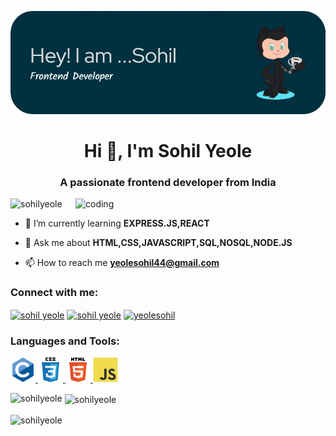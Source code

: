 ![logo](github-header-image.png)
<h1 align="center">Hi 👋, I'm Sohil Yeole</h1>
<h3 align="center">A passionate frontend developer from India</h3>
<img align="right" alt="coding" width="400" src="https://camo.githubusercontent.com/c1dcb74cc1c1835b1d716f5051499a2814c683c806b15f04b0eba492863703e9/68747470733a2f2f63646e2e6472696262626c652e636f6d2f75736572732f3733303730332f73637265656e73686f74732f363538313234332f6176656e746f2e676966"

<p align="left"> <img src="https://komarev.com/ghpvc/?username=sohilyeole&label=Profile%20views&color=0e75b6&style=flat" alt="sohilyeole" /> </p>

- 🌱 I’m currently learning **EXPRESS.JS,REACT**

- 💬 Ask me about **HTML,CSS,JAVASCRIPT,SQL,NOSQL,NODE.JS**

- 📫 How to reach me **yeolesohil44@gmail.com**

<h3 align="left">Connect with me:</h3>
<p align="left">
<a href="https://linkedin.com/in/sohil yeole" target="blank"><img align="center" src="https://raw.githubusercontent.com/rahuldkjain/github-profile-readme-generator/master/src/images/icons/Social/linked-in-alt.svg" alt="sohil yeole" height="30" width="40" /></a>
<a href="https://fb.com/sohil yeole" target="blank"><img align="center" src="https://raw.githubusercontent.com/rahuldkjain/github-profile-readme-generator/master/src/images/icons/Social/facebook.svg" alt="sohil yeole" height="30" width="40" /></a>
<a href="https://instagram.com/yeolesohil" target="blank"><img align="center" src="https://raw.githubusercontent.com/rahuldkjain/github-profile-readme-generator/master/src/images/icons/Social/instagram.svg" alt="yeolesohil" height="30" width="40" /></a>
</p>

<h3 align="left">Languages and Tools:</h3>
<p align="left"> <a href="https://www.cprogramming.com/" target="_blank" rel="noreferrer"> <img src="https://raw.githubusercontent.com/devicons/devicon/master/icons/c/c-original.svg" alt="c" width="40" height="40"/> </a> <a href="https://www.w3schools.com/css/" target="_blank" rel="noreferrer"> <img src="https://raw.githubusercontent.com/devicons/devicon/master/icons/css3/css3-original-wordmark.svg" alt="css3" width="40" height="40"/> </a> <a href="https://www.w3.org/html/" target="_blank" rel="noreferrer"> <img src="https://raw.githubusercontent.com/devicons/devicon/master/icons/html5/html5-original-wordmark.svg" alt="html5" width="40" height="40"/> </a> <a href="https://developer.mozilla.org/en-US/docs/Web/JavaScript" target="_blank" rel="noreferrer"> <img src="https://raw.githubusercontent.com/devicons/devicon/master/icons/javascript/javascript-original.svg" alt="javascript" width="40" height="40"/> </a> </p>

<p><img align="left" src="https://github-readme-stats.vercel.app/api/top-langs?username=sohilyeole&show_icons=true&locale=en&layout=compact" alt="sohilyeole" /></p>

<p>&nbsp;<img align="center" src="https://github-readme-stats.vercel.app/api?username=sohilyeole&show_icons=true&locale=en" alt="sohilyeole" /></p>

<p><img align="center" src="https://github-readme-streak-stats.herokuapp.com/?user=sohilyeole&" alt="sohilyeole" /></p>
